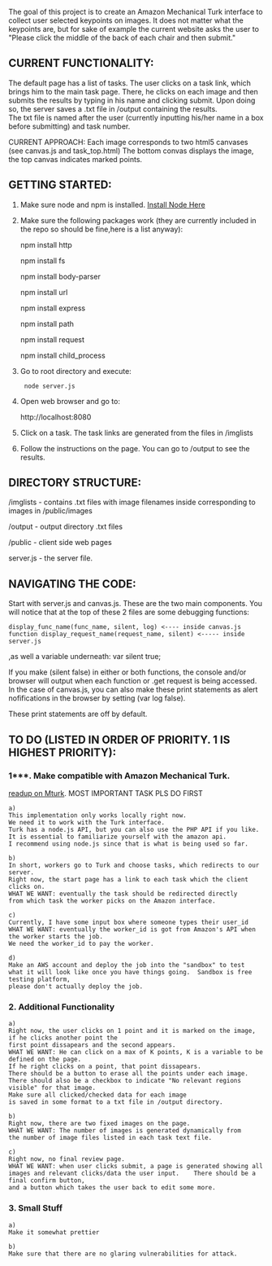 
The goal of this project is to create an Amazon Mechanical Turk interface to collect
user selected keypoints on images.  It does not matter what the keypoints are, but for sake 
of example the current website asks the user to "Please click the middle of the back of each chair and then submit."


CURRENT FUNCTIONALITY:
------

The default page has a list of tasks.  The user clicks on a task link,
which brings him to the main task page.  There, he clicks on each
image and then submits the results by typing in his name and clicking submit.
Upon doing so, the server saves a .txt file in /output containing the results.  
The txt file is named after the user (currently inputting his/her name in a box before submitting) and task number.

CURRENT APPROACH: Each image corresponds to two html5 canvases (see canvas.js and task_top.html) 
The bottom convas displays the image, the top canvas indicates marked points.  


GETTING STARTED:
------

1. Make sure node and npm is installed.  [Install Node Here](https://nodejs.org/en/)
2. Make sure the following packages work (they are currently included in the repo so should be fine,here is a list anyway):

	npm install	http

	npm install	fs

	npm install body-parser

	npm install	url

	npm install	express

	npm install	path

	npm install	request

	npm install	child_process


3. Go to root directory and execute:
	
		node server.js

4. Open web browser and go to:

	http://localhost:8080

5. Click on a task.  The task links are generated from the files in /imglists

6. Follow the instructions on the page.  You can go to /output to see the results.

DIRECTORY STRUCTURE:
------

/imglists - contains .txt files with image filenames inside corresponding to images in /public/images

/output - output directory .txt files

/public - client side web pages

server.js - the server file.  

NAVIGATING THE CODE:
------

Start with server.js and canvas.js.  These are the two main components.  You will notice
that at the top of these 2 files are some debugging functions:

	display_func_name(func_name, silent, log) <---- inside canvas.js
	function display_request_name(request_name, silent) <----- inside server.js

,as well a variable underneath: var silent  true;

If you make (silent  false) in either or both functions, the console and/or browser will
output when each function or .get request is being accessed.  In the case of canvas.js,
you can also make these print statements as alert nofifications in the browser by setting (var log  false).

These print statements are off by default.


 
TO DO (LISTED IN ORDER OF PRIORITY.  1 IS HIGHEST PRIORITY):
------
### 1***. Make compatible with Amazon Mechanical Turk. 
[readup on Mturk](https://www.mturk.com/mturk/welcome). MOST IMPORTANT TASK PLS DO FIRST

	a) 
	This implementation only works locally right now. 
	We need it to work with the Turk interface.  
	Turk has a node.js API, but you can also use the PHP API if you like.  
	It is essential to familiarize yourself with the amazon api.  
	I recommend using node.js since that is what is being used so far. 

	b) 
	In short, workers go to Turk and choose tasks, which redirects to our server.  
	Right now, the start page has a link to each task which the client clicks on.  
	WHAT WE WANT: eventually the task should be redirected directly 
	from which task the worker picks on the Amazon interface.  

	c) 
	Currently, I have some input box where someone types their user_id
	WHAT WE WANT: eventually the worker_id is got from Amazon's API when the worker starts the job. 
	We need the worker_id to pay the worker.  

	d) 
	Make an AWS account and deploy the job into the "sandbox" to test 
	what it will look like once you have things going.  Sandbox is free testing platform, 
	please don't actually deploy the job.

### 2. Additional Functionality 

	a) 
	Right now, the user clicks on 1 point and it is marked on the image, if he clicks another point the 
	first point dissapears and the second appears.  
	WHAT WE WANT: He can click on a max of K points, K is a variable to be defined on the page. 
	If he right clicks on a point, that point dissapears.  
	There should be a button to erase all the points under each image.  
	There should also be a checkbox to indicate "No relevant regions visible" for that image.  
	Make sure all clicked/checked data for each image
	is saved in some format to a txt file in /output directory.  

	b) 
	Right now, there are two fixed images on the page.  
	WHAT WE WANT: The number of images is generated dynamically from 
	the number of image files listed in each task text file.  

	c)
	Right now, no final review page.
	WHAT WE WANT: when user clicks submit, a page is generated showing all 
	images and relevant clicks/data the user input.    There should be a final confirm button, 
	and a button which takes the user back to edit some more.  

### 3. Small Stuff

	a)
	Make it somewhat prettier

	b) 
	Make sure that there are no glaring vulnerabilities for attack. 